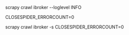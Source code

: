 scrapy crawl ibroker --loglevel INFO

CLOSESPIDER_ERRORCOUNT=0

scrapy crawl ibroker -s CLOSESPIDER_ERRORCOUNT=0

